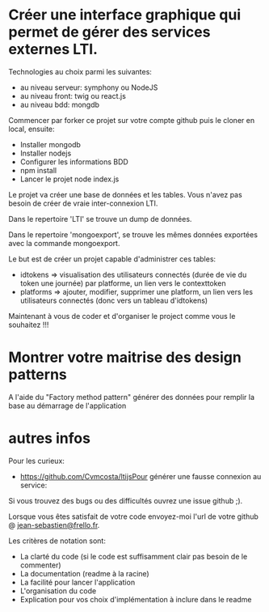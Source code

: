 
# Créer une interface graphique qui permet de gérer des services externes LTI.

Technologies au choix parmi les suivantes:
  - au niveau serveur: symphony ou NodeJS
  - au niveau front: twig ou react.js
  - au niveau bdd: mongdb

Commencer par forker ce projet sur votre compte github puis le cloner en local, ensuite:
  - Installer mongodb
  - Installer nodejs
  - Configurer les informations BDD
  - npm install
  - Lancer le projet node index.js
 
Le projet va créer une base de données et les tables. Vous n'avez pas besoin de créer de vraie inter-connexion LTI.

Dans le repertoire 'LTI' se trouve un dump de données.

Dans le repertoire 'mongoexport', se trouve les mêmes données exportées avec la commande mongoexport.

Le but est de créer un projet capable d'administrer ces tables:
  - idtokens => visualisation des utilisateurs connectés (durée de vie du token une journée) par platforme, un lien vers le contexttoken
  - platforms => ajouter, modifier, supprimer une platform, un lien vers les utilisateurs connectés (donc vers un tableau d'idtokens)

Maintenant à vous de coder et d'organiser le project comme vous le souhaitez !!!

# Montrer votre maitrise des design patterns
A l'aide du "Factory method pattern" générer des données pour remplir la base au démarrage de l'application

# autres infos

Pour les curieux:
  - https://github.com/Cvmcosta/ltijsPour générer une fausse connexion au service:

Si vous trouvez des bugs ou des difficultés ouvrez une issue github ;).

Lorsque vous êtes satisfait de votre code envoyez-moi l'url de votre github @ jean-sebastien@frello.fr.

Les critères de notation sont:
  - La clarté du code (si le code est suffisamment clair pas besoin de le commenter)
  - La documentation (readme à la racine)
  - La facilité pour lancer l'application
  - L'organisation du code
  - Explication pour vos choix d'implémentation à inclure dans le readme
